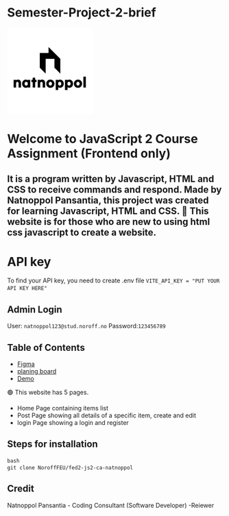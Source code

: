# Semester-Project-2-brief

![banner img](https://github.com/natnoppol/portfolio-webpage/blob/main/image/portfolio-logo.png)
# Welcome to JavaScript 2 Course Assignment (Frontend only)

## It is a program written by Javascript, HTML and CSS to receive commands and respond. Made by Natnoppol Pansantia, this project was created for learning Javascript, HTML and CSS.  💖 This website is for those who are new to using html css javascript to create a website.

# API key
To find your API key, you need to create .env file 
``` VITE_API_KEY = "PUT YOUR API KEY HERE" ```

## Admin Login
User: `natnoppol123@stud.noroff.no`
Password:`123456789`

## Table of Contents
- [Figma](https://www.figma.com/design/EarMz0a8yDFw4Xfpzxi3GG/Game-App?node-id=2046-2819&node-type=canvas&t=Lyozn3elcG0QnGCf-0)
- [planing board](https://github.com/orgs/NoroffFEU/projects/171/views/1)
- [Demo](https://norofffeu.github.io/fed2-js2-ca-natnoppol/)

🟢 This website has 5 pages.

- Home Page containing items list 
- Post Page showing all details of a specific item, create and edit 
- login Page showing a login and register 

## Steps for installation

```
bash
git clone NoroffFEU/fed2-js2-ca-natnoppol

```

## Credit
Natnoppol Pansantia - Coding Consultant (Software Developer)
-Reiewer
